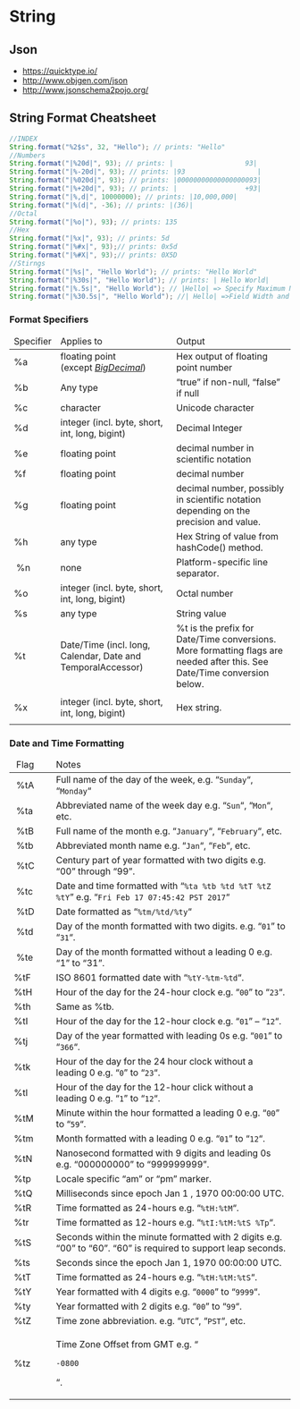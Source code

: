 # String

## Json

* https://quicktype.io/
* http://www.objgen.com/json
* http://www.jsonschema2pojo.org/

## String Format Cheatsheet

```java
//INDEX
String.format("%2$s", 32, "Hello"); // prints: "Hello"
//Numbers
String.format("|%20d|", 93); // prints: |                  93|
String.format("|%-20d|", 93); // prints: |93                  |
String.format("|%020d|", 93); // prints: |00000000000000000093|
String.format("|%+20d|", 93); // prints: |                 +93|
String.format("|%,d|", 10000000); // prints: |10,000,000|
String.format("|%(d|", -36); // prints: |(36)|
//Octal 
String.format("|%o|"), 93); // prints: 135
//Hex
String.format("|%x|", 93); // prints: 5d
String.format("|%#x|", 93);// prints: 0x5d
String.format("|%#X|", 93);// prints: 0X5D
//Stirngs
String.format("|%s|", "Hello World"); // prints: "Hello World"
String.format("|%30s|", "Hello World"); // prints: | Hello World|
String.format("|%.5s|", "Hello World"); // |Hello| => Specify Maximum Number of Chars
String.format("|%30.5s|", "Hello World"); //| Hello| =>Field Width and Maximum Number of Chars

```

### Format Specifiers

<table> 
 <thead> 
  <tr> 
   <td>Specifier</td> 
   <td>Applies to</td> 
   <td>Output</td> 
  </tr> 
 </thead> 
 <tbody> 
  <tr> 
   <td>%a</td> 
   <td>floating point (except&nbsp;<a href="https://docs.oracle.com/javase/8/docs/api/java/math/BigDecimal.html" rel="nofollow"><em>BigDecimal</em></a>)</td> 
   <td>Hex output of floating point number</td> 
  </tr> 
  <tr> 
   <td>%b</td> 
   <td>Any type</td> 
   <td>“true” if non-null, “false” if null</td> 
  </tr> 
  <tr> 
   <td>%c</td> 
   <td>character</td> 
   <td>Unicode character</td> 
  </tr> 
  <tr> 
   <td>%d</td> 
   <td>integer (incl. byte, short, int, long, bigint)</td> 
   <td>Decimal Integer</td> 
  </tr> 
  <tr> 
   <td>%e</td> 
   <td>floating point</td> 
   <td>decimal number in scientific notation</td> 
  </tr> 
  <tr> 
   <td>%f</td> 
   <td>floating point</td> 
   <td>decimal number</td> 
  </tr> 
  <tr> 
   <td>%g</td> 
   <td>floating point</td> 
   <td>decimal number, possibly in scientific notation depending on the precision and value.</td> 
  </tr> 
  <tr> 
   <td>%h</td> 
   <td>any type</td> 
   <td>Hex String of value from hashCode() method.</td> 
  </tr> 
  <tr> 
   <td>&nbsp;%n</td> 
   <td>none</td> 
   <td>Platform-specific line separator.</td> 
  </tr> 
  <tr> 
   <td>%o</td> 
   <td>integer (incl. byte, short, int, long, bigint)</td> 
   <td>Octal number</td> 
  </tr> 
  <tr> 
   <td>%s</td> 
   <td>any type</td> 
   <td>String value</td> 
  </tr> 
  <tr> 
   <td>%t</td> 
   <td>Date/Time (incl. long, Calendar, Date and TemporalAccessor)</td> 
   <td>%t is the prefix for Date/Time conversions. More formatting flags are needed after this. See Date/Time conversion below.</td> 
  </tr> 
  <tr> 
   <td>%x</td> 
   <td>integer (incl. byte, short, int, long, bigint)</td> 
   <td><p>Hex string.</p></td> 
  </tr> 
 </tbody> 
</table> 

### Date and Time Formatting

<table> 
 <thead> 
  <tr> 
   <td width="15%">&nbsp;Flag</td> 
   <td>Notes</td> 
  </tr> 
 </thead> 
 <tbody> 
  <tr> 
   <td>&nbsp;%tA</td> 
   <td>Full name of the day of the week, e.g. “<code>Sunday</code>“, “<code>Monday</code>“</td> 
  </tr> 
  <tr> 
   <td>&nbsp;%ta</td> 
   <td>Abbreviated name of the week day e.g. “<code>Sun</code>“, “<code>Mon</code>“, etc.</td> 
  </tr> 
  <tr> 
   <td>&nbsp;%tB</td> 
   <td>Full name of the month e.g. “<code>January</code>“, “<code>February</code>“, etc.</td> 
  </tr> 
  <tr> 
   <td>&nbsp;%tb</td> 
   <td>Abbreviated month name e.g. “<code>Jan</code>“, “<code>Feb</code>“, etc.</td> 
  </tr> 
  <tr> 
   <td>&nbsp;%tC</td> 
   <td>Century part of year formatted with two digits e.g. “00” through “99”.</td> 
  </tr> 
  <tr> 
   <td>&nbsp;%tc</td> 
   <td>Date and time formatted with “<code>%ta %tb %td %tT %tZ %tY</code>” e.g. “<code>Fri Feb 17 07:45:42 PST 2017</code>“</td> 
  </tr> 
  <tr> 
   <td>&nbsp;%tD</td> 
   <td>Date formatted as “<code>%tm/%td/%ty</code>“</td> 
  </tr> 
  <tr> 
   <td>&nbsp;%td</td> 
   <td>Day of the month formatted with two digits. e.g. “<code>01</code>” to “<code>31</code>“.</td> 
  </tr> 
  <tr> 
   <td>&nbsp;%te</td> 
   <td>Day of the month formatted without a leading 0 e.g. “1” to “31”.</td> 
  </tr> 
  <tr> 
   <td>%tF</td> 
   <td>ISO 8601 formatted date with “<code>%tY-%tm-%td</code>“.</td> 
  </tr> 
  <tr> 
   <td>%tH</td> 
   <td>Hour of the day for the 24-hour clock e.g. “<code>00</code>” to “<code>23</code>“.</td> 
  </tr> 
  <tr> 
   <td>%th</td> 
   <td>Same as %tb.</td> 
  </tr> 
  <tr> 
   <td>%tI</td> 
   <td>Hour of the day for the 12-hour clock e.g. “<code>01</code>” – “<code>12</code>“.</td> 
  </tr> 
  <tr> 
   <td>%tj</td> 
   <td>Day of the year formatted with leading 0s e.g. “<code>001</code>” to “<code>366</code>“.</td> 
  </tr> 
  <tr> 
   <td>%tk</td> 
   <td>Hour of the day for the 24 hour clock without a leading 0 e.g. “<code>0</code>” to “<code>23</code>“.</td> 
  </tr> 
  <tr> 
   <td>%tl</td> 
   <td>Hour of the day for the 12-hour click without a leading 0 e.g. “<code>1</code>” to “<code>12</code>“.</td> 
  </tr> 
  <tr> 
   <td>%tM</td> 
   <td>Minute within the hour formatted a leading 0 e.g. “<code>00</code>” to “<code>59</code>“.</td> 
  </tr> 
  <tr> 
   <td>%tm</td> 
   <td>Month formatted with a leading 0 e.g. “<code>01</code>” to “<code>12</code>“.</td> 
  </tr> 
  <tr> 
   <td>%tN</td> 
   <td>Nanosecond formatted with 9 digits and leading 0s e.g. “000000000” to “999999999”.</td> 
  </tr> 
  <tr> 
   <td>%tp</td> 
   <td>Locale specific “am” or “pm” marker.</td> 
  </tr> 
  <tr> 
   <td>%tQ</td> 
   <td>Milliseconds since epoch Jan 1 , 1970 00:00:00 UTC.</td> 
  </tr> 
  <tr> 
   <td>%tR</td> 
   <td>Time formatted as 24-hours e.g. “<code>%tH:%tM</code>“.</td> 
  </tr> 
  <tr> 
   <td>%tr</td> 
   <td>Time formatted as 12-hours e.g. “<code>%tI:%tM:%tS %Tp</code>“.</td> 
  </tr> 
  <tr> 
   <td>%tS</td> 
   <td>Seconds within the minute formatted with 2 digits e.g. “00” to “60”. “60” is required to support leap seconds.</td> 
  </tr> 
  <tr> 
   <td>%ts</td> 
   <td>Seconds since the epoch Jan 1, 1970 00:00:00 UTC.</td> 
  </tr> 
  <tr> 
   <td>%tT</td> 
   <td>Time formatted as 24-hours e.g. “<code>%tH:%tM:%tS</code>“.</td> 
  </tr> 
  <tr> 
   <td>%tY</td> 
   <td>Year formatted with 4 digits e.g. “<code>0000</code>” to “<code>9999</code>“.</td> 
  </tr> 
  <tr> 
   <td>%ty</td> 
   <td>Year formatted with 2 digits e.g. “<code>00</code>” to “<code>99</code>“.</td> 
  </tr> 
  <tr> 
   <td>%tZ</td> 
   <td>Time zone abbreviation. e.g. “<code>UTC</code>“, “<code>PST</code>“, etc.</td> 
  </tr> 
  <tr> 
   <td>%tz</td> 
   <td><p>Time Zone Offset from GMT e.g. “</p><code>-0800</code><p>“.</p></td> 
  </tr> 
 </tbody> 
</table> 